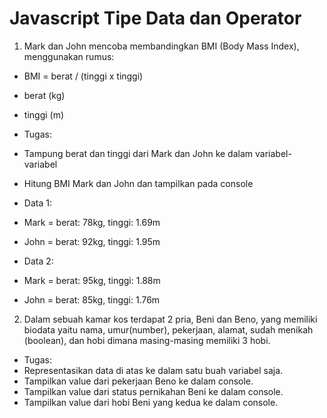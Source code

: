 # Javascript Tipe Data dan Operator

1. Mark dan John mencoba membandingkan BMI (Body Mass Index), menggunakan rumus:

- BMI = berat / (tinggi x tinggi)
- berat (kg)
- tinggi (m)

- Tugas:
- Tampung berat dan tinggi dari Mark dan John ke dalam variabel-variabel
- Hitung BMI Mark dan John dan tampilkan pada console

- Data 1:
- Mark = berat: 78kg, tinggi: 1.69m
- John = berat: 92kg, tinggi: 1.95m

- Data 2:
- Mark = berat: 95kg, tinggi: 1.88m
- John = berat: 85kg, tinggi: 1.76m

2. Dalam sebuah kamar kos terdapat 2 pria, Beni dan Beno, yang memiliki biodata yaitu nama, umur(number), pekerjaan, alamat, sudah menikah (boolean), dan hobi dimana masing-masing memiliki 3 hobi.

- Tugas:
- Representasikan data di atas ke dalam satu buah variabel saja.
- Tampilkan value dari pekerjaan Beno ke dalam console.
- Tampilkan value dari status pernikahan Beni ke dalam console.
- Tampilkan value dari hobi Beni yang kedua ke dalam console.
